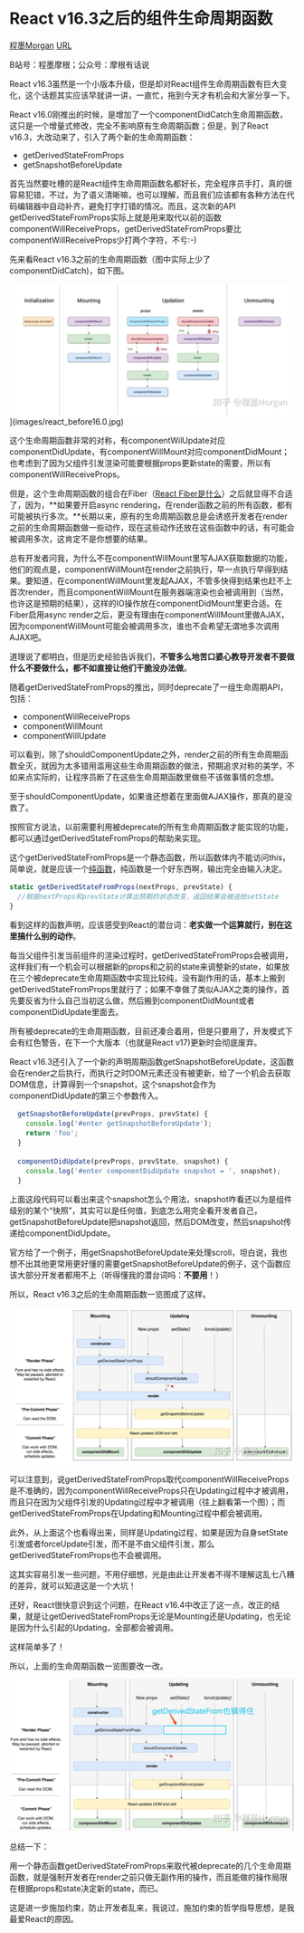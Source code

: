 # React v16.3之后的组件生命周期函数

[程墨Morgan](https://www.zhihu.com/people/morgancheng)
[URL](https://zhuanlan.zhihu.com/p/38030418)

B站号：程墨摩根；公众号：摩根有话说

React v16.3虽然是一个小版本升级，但是却对React组件生命周期函数有巨大变化，这个话题其实应该早就讲一讲，一直忙，拖到今天才有机会和大家分享一下。

React v16.0刚推出的时候，是增加了一个componentDidCatch生命周期函数，这只是一个增量式修改，完全不影响原有生命周期函数；但是，到了React v16.3，大改动来了，引入了两个新的生命周期函数：

- getDerivedStateFromProps
- getSnapshotBeforeUpdate

首先当然要吐槽的是React组件生命周期函数名都好长，完全程序员手打，真的很容易犯错，不过，为了语义清晰嘛，也可以理解，而且我们应该都有各种方法在代码编辑器中自动补齐，避免打字打错的情况。而且，这次新的API getDerivedStateFromProps实际上就是用来取代以前的函数componentWillReceiveProps，getDerivedStateFromProps要比componentWillReceiveProps少打两个字符，不亏:-)

先来看React v16.3之前的生命周期函数（图中实际上少了componentDidCatch)，如下图。

![img](images/react_before16.0.jpg)](images/react_before16.0.jpg)

这个生命周期函数非常的对称，有componentWilUpdate对应componentDidUpdate，有componentWillMount对应componentDidMount；也考虑到了因为父组件引发渲染可能要根据props更新state的需要，所以有componentWillReceiveProps。

但是，这个生命周期函数的组合在Fiber（[React Fiber是什么](https://zhuanlan.zhihu.com/p/26027085)）之后就显得不合适了，因为，**如果要开启async rendering，在render函数之前的所有函数，都有可能被执行多次。**长期以来，原有的生命周期函数总是会诱惑开发者在render之前的生命周期函数做一些动作，现在这些动作还放在这些函数中的话，有可能会被调用多次，这肯定不是你想要的结果。

总有开发者问我，为什么不在componentWillMount里写AJAX获取数据的功能，他们的观点是，componentWillMount在render之前执行，早一点执行早得到结果。要知道，在componentWillMount里发起AJAX，不管多快得到结果也赶不上首次render，而且componentWillMount在服务器端渲染也会被调用到（当然，也许这是预期的结果），这样的IO操作放在componentDidMount里更合适。在Fiber启用async render之后，更没有理由在componentWillMount里做AJAX，因为componentWillMount可能会被调用多次，谁也不会希望无谓地多次调用AJAX吧。

道理说了都明白，但是历史经验告诉我们，**不管多么地苦口婆心教导开发者不要做什么不要做什么，都不如直接让他们干脆没办法做**。

随着getDerivedStateFromProps的推出，同时deprecate了一组生命周期API，包括：

- componentWillReceiveProps
- componentWillMount
- componentWillUpdate

可以看到，除了shouldComponentUpdate之外，render之前的所有生命周期函数全灭，就因为太多错用滥用这些生命周期函数的做法，预期追求对称的美学，不如来点实际的，让程序员断了在这些生命周期函数里做些不该做事情的念想。

至于shouldComponentUpdate，如果谁还想着在里面做AJAX操作，那真的是没救了。

按照官方说法，以前需要利用被deprecate的所有生命周期函数才能实现的功能，都可以通过getDerivedStateFromProps的帮助来实现。

这个getDerivedStateFromProps是一个静态函数，所以函数体内不能访问this，简单说，就是应该一个[纯函数](https://zhuanlan.zhihu.com/p/26174525)，纯函数是一个好东西啊，输出完全由输入决定。

```javascript
static getDerivedStateFromProps(nextProps, prevState) {
  //根据nextProps和prevState计算出预期的状态改变，返回结果会被送给setState
}
```

看到这样的函数声明，应该感受到React的潜台词：**老实做一个运算就行，别在这里搞什么别的动作**。

每当父组件引发当前组件的渲染过程时，getDerivedStateFromProps会被调用，这样我们有一个机会可以根据新的props和之前的state来调整新的state，如果放在三个被deprecate生命周期函数中实现比较纯，没有副作用的话，基本上搬到getDerivedStateFromProps里就行了；如果不幸做了类似AJAX之类的操作，首先要反省为什么自己当初这么做，然后搬到componentDidMount或者componentDidUpdate里面去。

所有被deprecate的生命周期函数，目前还凑合着用，但是只要用了，开发模式下会有红色警告，在下一个大版本（也就是React v17)更新时会彻底废弃。

React v16.3还引入了一个新的声明周期函数getSnapshotBeforeUpdate，这函数会在render之后执行，而执行之时DOM元素还没有被更新，给了一个机会去获取DOM信息，计算得到一个snapshot，这个snapshot会作为componentDidUpdate的第三个参数传入。

```javascript
  getSnapshotBeforeUpdate(prevProps, prevState) {
    console.log('#enter getSnapshotBeforeUpdate');
    return 'foo';
  }

  componentDidUpdate(prevProps, prevState, snapshot) {
    console.log('#enter componentDidUpdate snapshot = ', snapshot);
  }
```

上面这段代码可以看出来这个snapshot怎么个用法，snapshot咋看还以为是组件级别的某个“快照”，其实可以是任何值，到底怎么用完全看开发者自己，getSnapshotBeforeUpdate把snapshot返回，然后DOM改变，然后snapshot传递给componentDidUpdate。

官方给了一个例子，用getSnapshotBeforeUpdate来处理scroll，坦白说，我也想不出其他更常用更好懂的需要getSnapshotBeforeUpdate的例子，这个函数应该大部分开发者都用不上（听得懂我的潜台词吗：**不要用**！）

所以，React v16.3之后的生命周期函数一览图成了这样。

[![img](images/react_update16.3.jpg)](images/react_update16.3.jpg)

可以注意到，说getDerivedStateFromProps取代componentWillReceiveProps是不准确的，因为componentWillReceiveProps只在Updating过程中才被调用，而且只在因为父组件引发的Updating过程中才被调用（往上翻看第一个图）；而getDerivedStateFromProps在Updating和Mounting过程中都会被调用。

此外，从上面这个也看得出来，同样是Updating过程，如果是因为自身setState引发或者forceUpdate引发，而不是不由父组件引发，那么getDerivedStateFromProps也不会被调用。

这其实容易引发一些问题，不用仔细想，光是由此让开发者不得不理解这乱七八糟的差异，就可以知道这是一个大坑！

还好，React很快意识到这个问题，在React v16.4中改正了这一点，改正的结果，就是让getDerivedStateFromProps无论是Mounting还是Updating，也无论是因为什么引起的Updating，全部都会被调用。

这样简单多了！

所以，上面的生命周期函数一览图要改一改。

[![img](images/react_update16.4.jpg)](images/react_update16.4.jpg)

总结一下：

用一个静态函数getDerivedStateFromProps来取代被deprecate的几个生命周期函数，就是强制开发者在render之前只做无副作用的操作，而且能做的操作局限在根据props和state决定新的state，而已。

这是进一步施加约束，防止开发者乱来，我说过，施加约束的哲学指导思想，是我最爱React的原因。